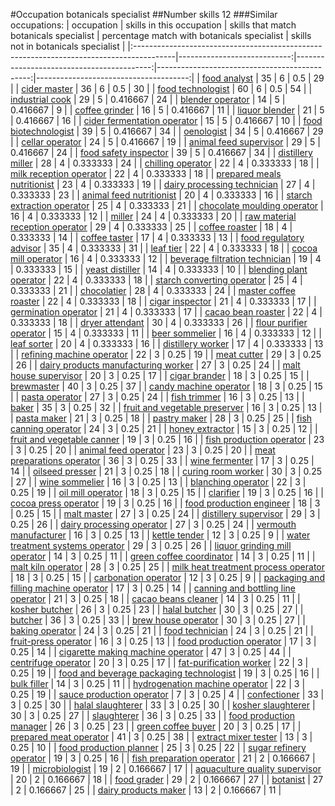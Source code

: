 #Occupation botanicals specialist
##Number skills 12
###Similar occupations:
| occupation                                                                              |   skills in this occupation |   skills that match botanicals specialist |   percentage match with botanicals specialist |   skills not in botanicals specialist |
|:----------------------------------------------------------------------------------------|----------------------------:|------------------------------------------:|----------------------------------------------:|--------------------------------------:|
| [food analyst](food_analyst.md)                                                         |                          35 |                                         6 |                                      0.5      |                                    29 |
| [cider master](cider_master.md)                                                         |                          36 |                                         6 |                                      0.5      |                                    30 |
| [food technologist](food_technologist.md)                                               |                          60 |                                         6 |                                      0.5      |                                    54 |
| [industrial cook](industrial_cook.md)                                                   |                          29 |                                         5 |                                      0.416667 |                                    24 |
| [blender operator](blender_operator.md)                                                 |                          14 |                                         5 |                                      0.416667 |                                     9 |
| [coffee grinder](coffee_grinder.md)                                                     |                          16 |                                         5 |                                      0.416667 |                                    11 |
| [liquor blender](liquor_blender.md)                                                     |                          21 |                                         5 |                                      0.416667 |                                    16 |
| [cider fermentation operator](cider_fermentation_operator.md)                           |                          15 |                                         5 |                                      0.416667 |                                    10 |
| [food biotechnologist](food_biotechnologist.md)                                         |                          39 |                                         5 |                                      0.416667 |                                    34 |
| [oenologist](oenologist.md)                                                             |                          34 |                                         5 |                                      0.416667 |                                    29 |
| [cellar operator](cellar_operator.md)                                                   |                          24 |                                         5 |                                      0.416667 |                                    19 |
| [animal feed supervisor](animal_feed_supervisor.md)                                     |                          29 |                                         5 |                                      0.416667 |                                    24 |
| [food safety inspector](food_safety_inspector.md)                                       |                          39 |                                         5 |                                      0.416667 |                                    34 |
| [distillery miller](distillery_miller.md)                                               |                          28 |                                         4 |                                      0.333333 |                                    24 |
| [chilling operator](chilling_operator.md)                                               |                          22 |                                         4 |                                      0.333333 |                                    18 |
| [milk reception operator](milk_reception_operator.md)                                   |                          22 |                                         4 |                                      0.333333 |                                    18 |
| [prepared meals nutritionist](prepared_meals_nutritionist.md)                           |                          23 |                                         4 |                                      0.333333 |                                    19 |
| [dairy processing technician](dairy_processing_technician.md)                           |                          27 |                                         4 |                                      0.333333 |                                    23 |
| [animal feed nutritionist](animal_feed_nutritionist.md)                                 |                          20 |                                         4 |                                      0.333333 |                                    16 |
| [starch extraction operator](starch_extraction_operator.md)                             |                          25 |                                         4 |                                      0.333333 |                                    21 |
| [chocolate moulding operator](chocolate_moulding_operator.md)                           |                          16 |                                         4 |                                      0.333333 |                                    12 |
| [miller](miller.md)                                                                     |                          24 |                                         4 |                                      0.333333 |                                    20 |
| [raw material reception operator](raw_material_reception_operator.md)                   |                          29 |                                         4 |                                      0.333333 |                                    25 |
| [coffee roaster](coffee_roaster.md)                                                     |                          18 |                                         4 |                                      0.333333 |                                    14 |
| [coffee taster](coffee_taster.md)                                                       |                          17 |                                         4 |                                      0.333333 |                                    13 |
| [food regulatory advisor](food_regulatory_advisor.md)                                   |                          35 |                                         4 |                                      0.333333 |                                    31 |
| [leaf tier](leaf_tier.md)                                                               |                          22 |                                         4 |                                      0.333333 |                                    18 |
| [cocoa mill operator](cocoa_mill_operator.md)                                           |                          16 |                                         4 |                                      0.333333 |                                    12 |
| [beverage filtration technician](beverage_filtration_technician.md)                     |                          19 |                                         4 |                                      0.333333 |                                    15 |
| [yeast distiller](yeast_distiller.md)                                                   |                          14 |                                         4 |                                      0.333333 |                                    10 |
| [blending plant operator](blending_plant_operator.md)                                   |                          22 |                                         4 |                                      0.333333 |                                    18 |
| [starch converting operator](starch_converting_operator.md)                             |                          25 |                                         4 |                                      0.333333 |                                    21 |
| [chocolatier](chocolatier.md)                                                           |                          28 |                                         4 |                                      0.333333 |                                    24 |
| [master coffee roaster](master_coffee_roaster.md)                                       |                          22 |                                         4 |                                      0.333333 |                                    18 |
| [cigar inspector](cigar_inspector.md)                                                   |                          21 |                                         4 |                                      0.333333 |                                    17 |
| [germination operator](germination_operator.md)                                         |                          21 |                                         4 |                                      0.333333 |                                    17 |
| [cacao bean roaster](cacao_bean_roaster.md)                                             |                          22 |                                         4 |                                      0.333333 |                                    18 |
| [dryer attendant](dryer_attendant.md)                                                   |                          30 |                                         4 |                                      0.333333 |                                    26 |
| [flour purifier operator](flour_purifier_operator.md)                                   |                          15 |                                         4 |                                      0.333333 |                                    11 |
| [beer sommelier](beer_sommelier.md)                                                     |                          16 |                                         4 |                                      0.333333 |                                    12 |
| [leaf sorter](leaf_sorter.md)                                                           |                          20 |                                         4 |                                      0.333333 |                                    16 |
| [distillery worker](distillery_worker.md)                                               |                          17 |                                         4 |                                      0.333333 |                                    13 |
| [refining machine operator](refining_machine_operator.md)                               |                          22 |                                         3 |                                      0.25     |                                    19 |
| [meat cutter](meat_cutter.md)                                                           |                          29 |                                         3 |                                      0.25     |                                    26 |
| [dairy products manufacturing worker](dairy_products_manufacturing_worker.md)           |                          27 |                                         3 |                                      0.25     |                                    24 |
| [malt house supervisor](malt_house_supervisor.md)                                       |                          20 |                                         3 |                                      0.25     |                                    17 |
| [cigar brander](cigar_brander.md)                                                       |                          18 |                                         3 |                                      0.25     |                                    15 |
| [brewmaster](brewmaster.md)                                                             |                          40 |                                         3 |                                      0.25     |                                    37 |
| [candy machine operator](candy_machine_operator.md)                                     |                          18 |                                         3 |                                      0.25     |                                    15 |
| [pasta operator](pasta_operator.md)                                                     |                          27 |                                         3 |                                      0.25     |                                    24 |
| [fish trimmer](fish_trimmer.md)                                                         |                          16 |                                         3 |                                      0.25     |                                    13 |
| [baker](baker.md)                                                                       |                          35 |                                         3 |                                      0.25     |                                    32 |
| [fruit and vegetable preserver](fruit_and_vegetable_preserver.md)                       |                          16 |                                         3 |                                      0.25     |                                    13 |
| [pasta maker](pasta_maker.md)                                                           |                          21 |                                         3 |                                      0.25     |                                    18 |
| [pastry maker](pastry_maker.md)                                                         |                          28 |                                         3 |                                      0.25     |                                    25 |
| [fish canning operator](fish_canning_operator.md)                                       |                          24 |                                         3 |                                      0.25     |                                    21 |
| [honey extractor](honey_extractor.md)                                                   |                          15 |                                         3 |                                      0.25     |                                    12 |
| [fruit and vegetable canner](fruit_and_vegetable_canner.md)                             |                          19 |                                         3 |                                      0.25     |                                    16 |
| [fish production operator](fish_production_operator.md)                                 |                          23 |                                         3 |                                      0.25     |                                    20 |
| [animal feed operator](animal_feed_operator.md)                                         |                          23 |                                         3 |                                      0.25     |                                    20 |
| [meat preparations operator](meat_preparations_operator.md)                             |                          36 |                                         3 |                                      0.25     |                                    33 |
| [wine fermenter](wine_fermenter.md)                                                     |                          17 |                                         3 |                                      0.25     |                                    14 |
| [oilseed presser](oilseed_presser.md)                                                   |                          21 |                                         3 |                                      0.25     |                                    18 |
| [curing room worker](curing_room_worker.md)                                             |                          30 |                                         3 |                                      0.25     |                                    27 |
| [wine sommelier](wine_sommelier.md)                                                     |                          16 |                                         3 |                                      0.25     |                                    13 |
| [blanching operator](blanching_operator.md)                                             |                          22 |                                         3 |                                      0.25     |                                    19 |
| [oil mill operator](oil_mill_operator.md)                                               |                          18 |                                         3 |                                      0.25     |                                    15 |
| [clarifier](clarifier.md)                                                               |                          19 |                                         3 |                                      0.25     |                                    16 |
| [cocoa press operator](cocoa_press_operator.md)                                         |                          19 |                                         3 |                                      0.25     |                                    16 |
| [food production engineer](food_production_engineer.md)                                 |                          18 |                                         3 |                                      0.25     |                                    15 |
| [malt master](malt_master.md)                                                           |                          27 |                                         3 |                                      0.25     |                                    24 |
| [distillery supervisor](distillery_supervisor.md)                                       |                          29 |                                         3 |                                      0.25     |                                    26 |
| [dairy processing operator](dairy_processing_operator.md)                               |                          27 |                                         3 |                                      0.25     |                                    24 |
| [vermouth manufacturer](vermouth_manufacturer.md)                                       |                          16 |                                         3 |                                      0.25     |                                    13 |
| [kettle tender](kettle_tender.md)                                                       |                          12 |                                         3 |                                      0.25     |                                     9 |
| [water treatment systems operator](water_treatment_systems_operator.md)                 |                          29 |                                         3 |                                      0.25     |                                    26 |
| [liquor grinding mill operator](liquor_grinding_mill_operator.md)                       |                          14 |                                         3 |                                      0.25     |                                    11 |
| [green coffee coordinator](green coffee coordinator.md)                                 |                          14 |                                         3 |                                      0.25     |                                    11 |
| [malt kiln operator](malt_kiln_operator.md)                                             |                          28 |                                         3 |                                      0.25     |                                    25 |
| [milk heat treatment process operator](milk_heat_treatment_process_operator.md)         |                          18 |                                         3 |                                      0.25     |                                    15 |
| [carbonation operator](carbonation_operator.md)                                         |                          12 |                                         3 |                                      0.25     |                                     9 |
| [packaging and filling machine operator](packaging_and_filling_machine_operator.md)     |                          17 |                                         3 |                                      0.25     |                                    14 |
| [canning and bottling line operator](canning_and_bottling_line_operator.md)             |                          21 |                                         3 |                                      0.25     |                                    18 |
| [cacao beans cleaner](cacao_beans_cleaner.md)                                           |                          14 |                                         3 |                                      0.25     |                                    11 |
| [kosher butcher](kosher_butcher.md)                                                     |                          26 |                                         3 |                                      0.25     |                                    23 |
| [halal butcher](halal_butcher.md)                                                       |                          30 |                                         3 |                                      0.25     |                                    27 |
| [butcher](butcher.md)                                                                   |                          36 |                                         3 |                                      0.25     |                                    33 |
| [brew house operator](brew_house_operator.md)                                           |                          30 |                                         3 |                                      0.25     |                                    27 |
| [baking operator](baking_operator.md)                                                   |                          24 |                                         3 |                                      0.25     |                                    21 |
| [food technician](food_technician.md)                                                   |                          24 |                                         3 |                                      0.25     |                                    21 |
| [fruit-press operator](fruit-press_operator.md)                                         |                          16 |                                         3 |                                      0.25     |                                    13 |
| [food production operator](food_production_operator.md)                                 |                          17 |                                         3 |                                      0.25     |                                    14 |
| [cigarette making machine operator](cigarette_making_machine_operator.md)               |                          47 |                                         3 |                                      0.25     |                                    44 |
| [centrifuge operator](centrifuge_operator.md)                                           |                          20 |                                         3 |                                      0.25     |                                    17 |
| [fat-purification worker](fat-purification_worker.md)                                   |                          22 |                                         3 |                                      0.25     |                                    19 |
| [food and beverage packaging technologist](food_and_beverage_packaging_technologist.md) |                          19 |                                         3 |                                      0.25     |                                    16 |
| [bulk filler](bulk_filler.md)                                                           |                          14 |                                         3 |                                      0.25     |                                    11 |
| [hydrogenation machine operator](hydrogenation_machine_operator.md)                     |                          22 |                                         3 |                                      0.25     |                                    19 |
| [sauce production operator](sauce_production_operator.md)                               |                           7 |                                         3 |                                      0.25     |                                     4 |
| [confectioner](confectioner.md)                                                         |                          33 |                                         3 |                                      0.25     |                                    30 |
| [halal slaughterer](halal_slaughterer.md)                                               |                          33 |                                         3 |                                      0.25     |                                    30 |
| [kosher slaughterer](kosher_slaughterer.md)                                             |                          30 |                                         3 |                                      0.25     |                                    27 |
| [slaughterer](slaughterer.md)                                                           |                          36 |                                         3 |                                      0.25     |                                    33 |
| [food production manager](food_production_manager.md)                                   |                          26 |                                         3 |                                      0.25     |                                    23 |
| [green coffee buyer](green_coffee_buyer.md)                                             |                          20 |                                         3 |                                      0.25     |                                    17 |
| [prepared meat operator](prepared_meat_operator.md)                                     |                          41 |                                         3 |                                      0.25     |                                    38 |
| [extract mixer tester](extract_mixer_tester.md)                                         |                          13 |                                         3 |                                      0.25     |                                    10 |
| [food production planner](food_production_planner.md)                                   |                          25 |                                         3 |                                      0.25     |                                    22 |
| [sugar refinery operator](sugar_refinery_operator.md)                                   |                          19 |                                         3 |                                      0.25     |                                    16 |
| [fish preparation operator](fish_preparation_operator.md)                               |                          21 |                                         2 |                                      0.166667 |                                    19 |
| [microbiologist](microbiologist.md)                                                     |                          19 |                                         2 |                                      0.166667 |                                    17 |
| [aquaculture quality supervisor](aquaculture_quality_supervisor.md)                     |                          20 |                                         2 |                                      0.166667 |                                    18 |
| [food grader](food_grader.md)                                                           |                          29 |                                         2 |                                      0.166667 |                                    27 |
| [botanist](botanist.md)                                                                 |                          27 |                                         2 |                                      0.166667 |                                    25 |
| [dairy products maker](dairy_products_maker.md)                                         |                          13 |                                         2 |                                      0.166667 |                                    11 |
